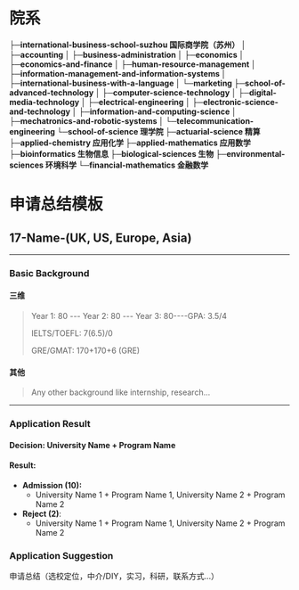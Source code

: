 # 院系

**├─international-business-school-suzhou 国际商学院（苏州）
│  ├─accounting 
│  ├─business-administration
│  ├─economics
│  ├─economics-and-finance
│  ├─human-resource-management
│  ├─information-management-and-information-systems
│  ├─international-business-with-a-language
│  └─marketing
├─school-of-advanced-technology
│  ├─computer-science-technology
│  ├─digital-media-technology
│  ├─electrical-engineering
│  ├─electronic-science-and-technology
│  ├─information-and-computing-science
│  ├─mechatronics-and-robotic-systems
│  └─telecommunication-engineering
└─school-of-science 理学院
    ├─actuarial-science 精算
    ├─applied-chemistry 应用化学
    ├─applied-mathematics 应用数学
    ├─bioinformatics 生物信息
    ├─biological-sciences 生物
    ├─environmental-sciences 环境科学
    └─financial-mathematics 金融数学**



# 申请总结模板

## 17-Name-(UK, US, Europe, Asia)

***

### Basic Background

#### 三维

> Year 1: 80 --- Year 2: 80 --- Year 3: 80----GPA: 3.5/4
>
> IELTS/TOEFL: 7(6.5)/0
>
> GRE/GMAT: 170+170+6 (GRE)

#### 其他

> Any other background like internship, research...

------

### Application Result

#### Decision: University Name + Program Name

#### Result:

* **Admission \(10\):**
  * University Name 1 + Program Name 1, University Name 2 + Program Name 2
* **Reject \(2\)**:
  * University Name 1 + Program Name 1, University Name 2 + Program Name 2

### Application Suggestion

申请总结（选校定位，中介/DIY，实习，科研，联系方式...）